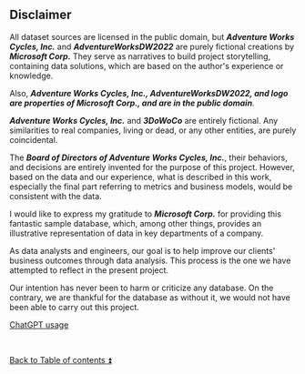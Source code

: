 ## Disclaimer

All dataset sources are licensed in the public domain, but **_Adventure Works Cycles, Inc._** and **_AdventureWorksDW2022_** are purely fictional creations by **_Microsoft Corp._** They serve as narratives to build project storytelling, containing data solutions, which are based on the author's experience or knowledge. 

Also, **_Adventure Works Cycles, Inc., AdventureWorksDW2022, and logo are properties of **_Microsoft Corp._**, and are in the public domain_**.

**_Adventure Works Cycles, Inc._** and **_3DoWoCo_** are entirely fictional. Any similarities to real companies, living or dead, or any other entities, are purely coincidental.

The **_Board of Directors of Adventure Works Cycles, Inc._**, their behaviors, and decisions are entirely invented for the purpose of this project. However, based on the data and our experience, what is described in this work, especially the final part referring to metrics and business models, would be consistent with the data.

I would like to express my gratitude to **_Microsoft Corp._** for providing this fantastic sample database, which, among other things, provides an illustrative representation of data in key departments of a company.

As data analysts and engineers, our goal is to help improve our clients' business outcomes through data analysis. This process is the one we have attempted to reflect in the present project.

Our intention has never been to harm or criticize any database. On the contrary, we are thankful for the database as without it, we would not have been able to carry out this project.
 
[ChatGPT usage](CHATGPT_USAGE.md)

<p><br></p>

[Back to Table of contents :arrow_double_up:](README.md/#table-of-contents)